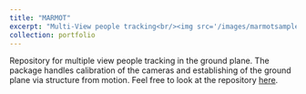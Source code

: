 ```yaml
---
title: "MARMOT"
excerpt: "Multi-View people tracking<br/><img src='/images/marmotsample.png'>"
collection: portfolio
---
```


Repository for multiple view people tracking in the ground plane. The package handles calibration of the cameras and establishing of the ground plane via structure from motion. Feel free to look at the repository [here](https://github.com/cvlab-epfl/MARMOT).
